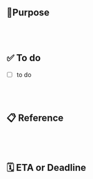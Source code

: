 ## 🎯Purpose
<!-- 이슈를 발행한 목적을 작성해주세요. -->
<!-- ex: 해결하고자 하는 문제 상황, 개발하려는 기능 등 -->

<br><br>

## ✅ To do
<!-- 해야할 일에 대해 작성하고, 트래킹 해주세요. -->
- [ ] to do

<br><br>

## 📋 Reference
<!-- 아래와 같이 관련된 자료를 첨부해주세요. -->
<!-- ex: 참고한 근거가 되는 자료 -->
<!-- ex: 동기화나 학습을 위해 작성한 페이지 -->
<!-- ex: 관련 이슈나 PR -->

<br><br>

## 🗓️ ETA or Deadline
<!-- 예상 소요 시간 또는 데드라인을 작성해주세요. -->

